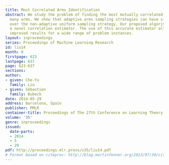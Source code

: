 ```yaml
---
title: Most Correlated Arms Identification
abstract: We study the problem of finding the most mutually correlated arms among
  many arms. We show that adaptive arms sampling strategies can have significant advantages
  over the non-adaptive uniform sampling strategy. Our proposed algorithms rely on
  a novel correlation estimator. The use of this accurate estimator allows us to get
  improved results for a wide range of problem instances.
layout: inproceedings
series: Proceedings of Machine Learning Research
id: liu14
month: 0
firstpage: 623
lastpage: 637
page: 623-637
sections: 
author:
- given: Che-Yu
  family: Liu
- given: Sébastien
  family: Bubeck
date: 2014-05-29
address: Barcelona, Spain
publisher: PMLR
container-title: Proceedings of The 27th Conference on Learning Theory
volume: '35'
genre: inproceedings
issued:
  date-parts:
  - 2014
  - 5
  - 29
pdf: http://proceedings.mlr.press/v35/liu14.pdf
# Format based on citeproc: http://blog.martinfenner.org/2013/07/30/citeproc-yaml-for-bibliographies/
---
```

